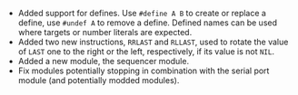 * Added support for defines. Use `#define A B` to create or replace a define, use `#undef A` to remove a define. Defined names can be used where targets or number literals are expected.
* Added two new instructions, `RRLAST` and `RLLAST`, used to rotate the value of `LAST` one to the right or the left, respectively, if its value is not `NIL`.
* Added a new module, the sequencer module.
* Fix modules potentially stopping in combination with the serial port module (and potentially modded modules).
